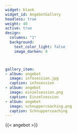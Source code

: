 ```yaml
---
widget: blank
widget_id: AngebotGallery
headless: true
weight: 40
active: true
design:
  columns: "1"
  background:
    text_color_light: false
    image_darken: 0



gallery_item:
- album: angebot
  image: infosession.jpg
  caption: infosession
- album: angebot
  image: einzelsession.png
  caption: Einzelsession
- album: angebot
  image: schnuppercoaching.png
  caption: Schnuppercoaching
---
```

<gallery album="angebot">
{{< angebot >}}
